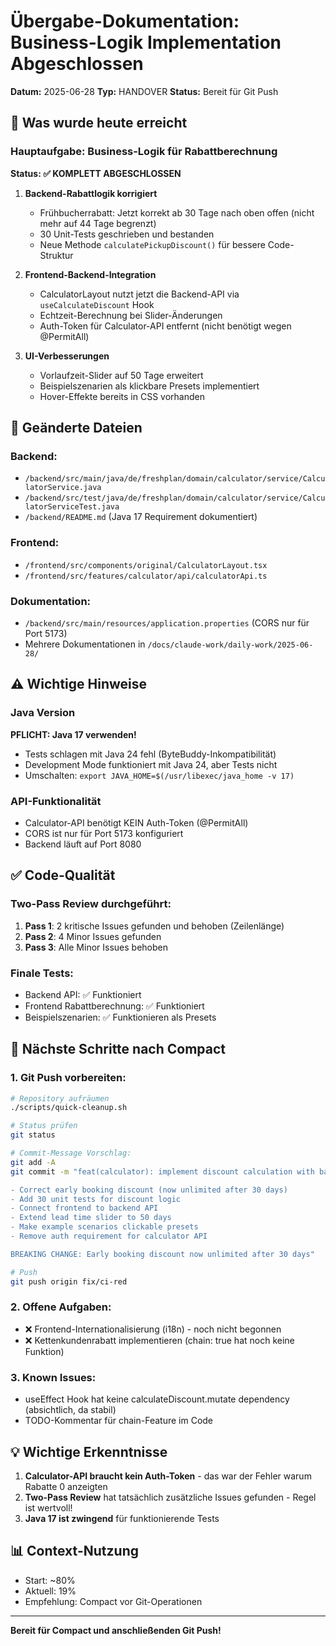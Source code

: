 # Übergabe-Dokumentation: Business-Logik Implementation Abgeschlossen

**Datum:** 2025-06-28
**Typ:** HANDOVER
**Status:** Bereit für Git Push

## 🎯 Was wurde heute erreicht

### Hauptaufgabe: Business-Logik für Rabattberechnung
**Status: ✅ KOMPLETT ABGESCHLOSSEN**

1. **Backend-Rabattlogik korrigiert**
   - Frühbucherrabatt: Jetzt korrekt ab 30 Tage nach oben offen (nicht mehr auf 44 Tage begrenzt)
   - 30 Unit-Tests geschrieben und bestanden
   - Neue Methode `calculatePickupDiscount()` für bessere Code-Struktur

2. **Frontend-Backend-Integration**
   - CalculatorLayout nutzt jetzt die Backend-API via `useCalculateDiscount` Hook
   - Echtzeit-Berechnung bei Slider-Änderungen
   - Auth-Token für Calculator-API entfernt (nicht benötigt wegen @PermitAll)

3. **UI-Verbesserungen**
   - Vorlaufzeit-Slider auf 50 Tage erweitert
   - Beispielszenarien als klickbare Presets implementiert
   - Hover-Effekte bereits in CSS vorhanden

## 📁 Geänderte Dateien

### Backend:
- `/backend/src/main/java/de/freshplan/domain/calculator/service/CalculatorService.java`
- `/backend/src/test/java/de/freshplan/domain/calculator/service/CalculatorServiceTest.java`
- `/backend/README.md` (Java 17 Requirement dokumentiert)

### Frontend:
- `/frontend/src/components/original/CalculatorLayout.tsx`
- `/frontend/src/features/calculator/api/calculatorApi.ts`

### Dokumentation:
- `/backend/src/main/resources/application.properties` (CORS nur für Port 5173)
- Mehrere Dokumentationen in `/docs/claude-work/daily-work/2025-06-28/`

## ⚠️ Wichtige Hinweise

### Java Version
**PFLICHT: Java 17 verwenden!**
- Tests schlagen mit Java 24 fehl (ByteBuddy-Inkompatibilität)
- Development Mode funktioniert mit Java 24, aber Tests nicht
- Umschalten: `export JAVA_HOME=$(/usr/libexec/java_home -v 17)`

### API-Funktionalität
- Calculator-API benötigt KEIN Auth-Token (@PermitAll)
- CORS ist nur für Port 5173 konfiguriert
- Backend läuft auf Port 8080

## ✅ Code-Qualität

### Two-Pass Review durchgeführt:
1. **Pass 1**: 2 kritische Issues gefunden und behoben (Zeilenlänge)
2. **Pass 2**: 4 Minor Issues gefunden
3. **Pass 3**: Alle Minor Issues behoben

### Finale Tests:
- Backend API: ✅ Funktioniert
- Frontend Rabattberechnung: ✅ Funktioniert
- Beispielszenarien: ✅ Funktionieren als Presets

## 🚀 Nächste Schritte nach Compact

### 1. Git Push vorbereiten:
```bash
# Repository aufräumen
./scripts/quick-cleanup.sh

# Status prüfen
git status

# Commit-Message Vorschlag:
git add -A
git commit -m "feat(calculator): implement discount calculation with backend API

- Correct early booking discount (now unlimited after 30 days)
- Add 30 unit tests for discount logic
- Connect frontend to backend API
- Extend lead time slider to 50 days
- Make example scenarios clickable presets
- Remove auth requirement for calculator API

BREAKING CHANGE: Early booking discount now unlimited after 30 days"

# Push
git push origin fix/ci-red
```

### 2. Offene Aufgaben:
- ❌ Frontend-Internationalisierung (i18n) - noch nicht begonnen
- ❌ Kettenkundenrabatt implementieren (chain: true hat noch keine Funktion)

### 3. Known Issues:
- useEffect Hook hat keine calculateDiscount.mutate dependency (absichtlich, da stabil)
- TODO-Kommentar für chain-Feature im Code

## 💡 Wichtige Erkenntnisse

1. **Calculator-API braucht kein Auth-Token** - das war der Fehler warum Rabatte 0 anzeigten
2. **Two-Pass Review** hat tatsächlich zusätzliche Issues gefunden - Regel ist wertvoll!
3. **Java 17 ist zwingend** für funktionierende Tests

## 📊 Context-Nutzung
- Start: ~80%
- Aktuell: 19%
- Empfehlung: Compact vor Git-Operationen

---

**Bereit für Compact und anschließenden Git Push!**